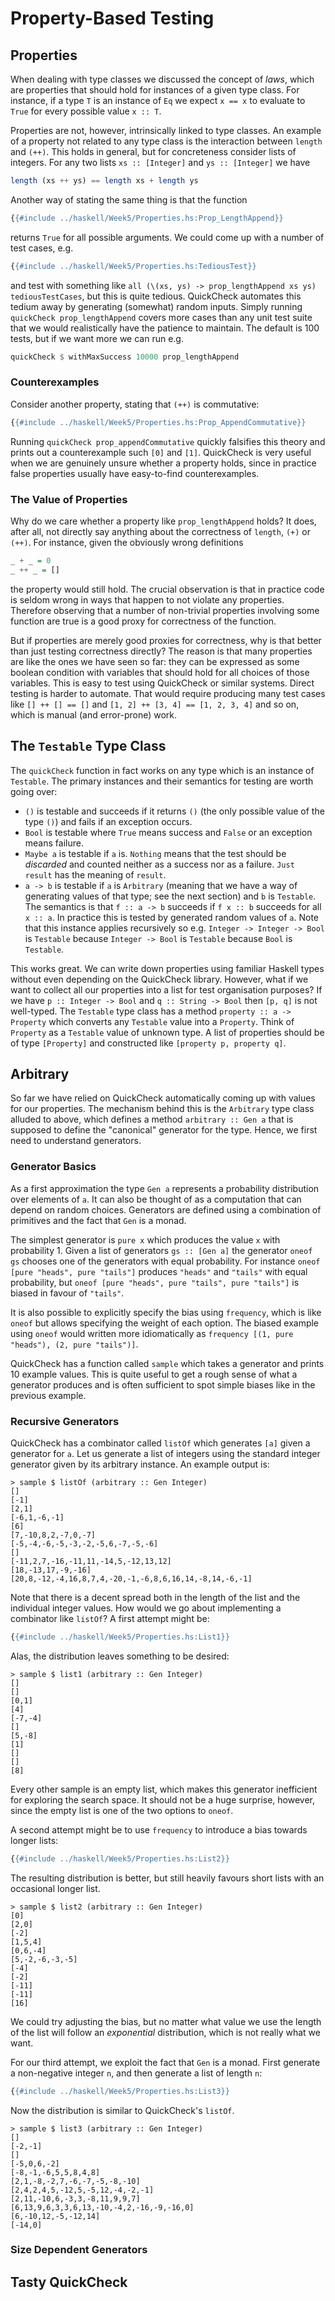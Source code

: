 # Property-Based Testing

## Properties

When dealing with type classes we discussed the concept of *laws*, which are
properties that should hold for instances of a given type class. For instance,
if a type `T` is an instance of `Eq` we expect `x == x` to evaluate to `True`
for every possible value `x :: T`.

Properties are not, however, intrinsically linked to type classes. An example
of a property not related to any type class is the interaction between `length`
and `(++)`. This holds in general, but for concreteness consider lists of
integers. For any two lists `xs :: [Integer]` and `ys :: [Integer]` we have

```Haskell
length (xs ++ ys) == length xs + length ys
```

Another way of stating the same thing is that the function

```Haskell
{{#include ../haskell/Week5/Properties.hs:Prop_LengthAppend}}
```

returns `True` for all possible arguments. We could come up with a number of test cases, e.g.

```Haskell
{{#include ../haskell/Week5/Properties.hs:TediousTest}}
```

and test with something like `all (\(xs, ys) -> prop_lengthAppend xs ys)
tediousTestCases`, but this is quite tedious. QuickCheck automates this tedium
away by generating (somewhat) random inputs. Simply running `quickCheck
prop_lengthAppend` covers more cases than any unit test suite that we would
realistically have the patience to maintain. The default is 100 tests, but if we want more we can run e.g.

```Haskell
quickCheck $ withMaxSuccess 10000 prop_lengthAppend
```

### Counterexamples

Consider another property, stating that `(++)` is commutative:

```Haskell
{{#include ../haskell/Week5/Properties.hs:Prop_AppendCommutative}}
```

Running `quickCheck prop_appendCommutative` quickly falsifies this theory and
prints out a counterexample such `[0]` and `[1]`. QuickCheck is very useful
when we are genuinely unsure whether a property holds, since in practice false
properties usually have easy-to-find counterexamples.

### The Value of Properties

Why do we care whether a property like `prop_lengthAppend` holds? It does,
after all, not directly say anything about the correctness of `length`, `(+)`
or `(++)`. For instance, given the obviously wrong definitions

```Haskell
_ + _ = 0
_ ++ _ = []
```

the property would still hold. The crucial observation is that in practice
code is seldom wrong in ways that happen to not violate any properties.
Therefore observing that a number of non-trivial properties involving some
function are true is a good proxy for correctness of the function.

But if properties are merely good proxies for correctness, why is that better
than just testing correctness directly? The reason is that many properties are
like the ones we have seen so far: they can be expressed as some boolean
condition with variables that should hold for all choices of those variables.
This is easy to test using QuickCheck or similar systems. Direct testing is
harder to automate. That would require producing many test cases like `[] ++ []
== []` and `[1, 2] ++ [3, 4] == [1, 2, 3, 4]` and so on, which is manual (and
error-prone) work.

## The `Testable` Type Class

The `quickCheck` function in fact works on any type which is an instance of
`Testable`. The primary instances and their semantics for testing are worth
going over:

* `()` is testable and succeeds if it returns `()` (the only possible value of the type `()`) and fails if an exception occurs.
* `Bool` is testable where `True` means success and `False` or an exception means failure.
* `Maybe a` is testable if `a` is. `Nothing` means that the test should be
  *discarded* and counted neither as a success nor as a failure. `Just result` has the meaning of `result`.
* `a -> b` is testable if `a` is `Arbitrary` (meaning that we have a way of
  generating values of that type; see the next section) and `b` is `Testable`.
  The semantics is that `f :: a -> b` succeeds if `f x :: b` succeeds for all
  `x :: a`. In practice this is tested by generated random values of `a`. Note
  that this instance applies recursively so e.g. `Integer -> Integer -> Bool`
  is `Testable` because `Integer -> Bool` is `Testable` because `Bool` is
  `Testable`.

This works great. We can write down properties using familiar Haskell types
without even depending on the QuickCheck library. However, what if we want to
collect all our properties into a list for test organisation purposes? If we
have `p :: Integer -> Bool` and `q :: String -> Bool` then `[p, q]` is not
well-typed. The `Testable` type class has a method `property :: a -> Property`
which converts any `Testable` value into a `Property`. Think of `Property` as a
`Testable` value of unknown type. A list of properties should be of type
`[Property]` and constructed like `[property p, property q]`.

## Arbitrary

So far we have relied on QuickCheck automatically coming up with values for
our properties. The mechanism behind this is the `Arbitrary` type class alluded
to above, which defines a method `arbitrary :: Gen a` that is supposed to
define the "canonical" generator for the type. Hence, we first need to
understand generators.

### Generator Basics

As a first approximation the type `Gen a` represents a probability distribution
over elements of `a`. It can also be thought of as a computation that can
depend on random choices. Generators are defined using a combination of
primitives and the fact that `Gen` is a monad.

The simplest generator is `pure x` which produces the value `x` with
probability 1. Given a list of generators `gs :: [Gen a]` the generator `oneof
gs` chooses one of the generators with equal probability. For instance `oneof
[pure "heads", pure "tails"]` produces `"heads"` and `"tails"` with equal
probability, but `oneof [pure "heads", pure "tails", pure "tails"]` is biased
in favour of `"tails"`.

It is also possible to explicitly specify the bias using `frequency`, which is
like `oneof` but allows specifying the weight of each option. The biased
example using `oneof` would written more idiomatically as `frequency [(1, pure
"heads"), (2, pure "tails")]`.

QuickCheck has a function called `sample` which takes a generator and prints 10
example values. This is quite useful to get a rough sense of what a generator
produces and is often sufficient to spot simple biases like in the previous
example.

### Recursive Generators

QuickCheck has a combinator called `listOf` which generates `[a]` given a
generator for `a`. Let us generate a list of integers using the standard
integer generator given by its arbitrary instance. An example output is:

```
> sample $ listOf (arbitrary :: Gen Integer)
[]
[-1]
[2,1]
[-6,1,-6,-1]
[6]
[7,-10,8,2,-7,0,-7]
[-5,-4,-6,-5,-3,-2,-5,6,-7,-5,-6]
[]
[-11,2,7,-16,-11,11,-14,5,-12,13,12]
[18,-13,17,-9,-16]
[20,8,-12,-4,16,8,7,4,-20,-1,-6,8,6,16,14,-8,14,-6,-1]
```

Note that there is a decent spread both in the length of the list and the
individual integer values. How would we go about implementing a combinator like
`listOf`? A first attempt might be:

```Haskell
{{#include ../haskell/Week5/Properties.hs:List1}}
```

Alas, the distribution leaves something to be desired:

```
> sample $ list1 (arbitrary :: Gen Integer)
[]
[]
[0,1]
[4]
[-7,-4]
[]
[5,-8]
[1]
[]
[]
[8]
```

Every other sample is an empty list, which makes this generator inefficient for
exploring the search space. It should not be a huge surprise, however, since
the empty list is one of the two options to `oneof`.

A second attempt might be to use `frequency` to introduce a bias towards longer
lists:

```Haskell
{{#include ../haskell/Week5/Properties.hs:List2}}
```

The resulting distribution is better, but still heavily favours short lists
with an occasional longer list.

```
> sample $ list2 (arbitrary :: Gen Integer)
[0]
[2,0]
[-2]
[1,5,4]
[0,6,-4]
[5,-2,-6,-3,-5]
[-4]
[-2]
[-11]
[-11]
[16]
```

We could try adjusting the bias, but no matter what value we use the length of
the list will follow an *exponential* distribution, which is not really what we
want.

For our third attempt, we exploit the fact that `Gen` is a monad. First
generate a non-negative integer `n`, and then generate a list of length `n`:

```Haskell
{{#include ../haskell/Week5/Properties.hs:List3}}
```

Now the distribution is similar to QuickCheck's `listOf`. 

```
> sample $ list3 (arbitrary :: Gen Integer)
[]
[-2,-1]
[]
[-5,0,6,-2]
[-8,-1,-6,5,5,8,4,8]
[2,1,-8,-2,7,-6,-7,-5,-8,-10]
[2,4,2,4,5,-12,5,-5,12,-4,-2,-1]
[2,11,-10,6,-3,3,-8,11,9,9,7]
[6,13,9,6,3,3,6,13,-10,-4,2,-16,-9,-16,0]
[6,-10,12,-5,-12,14]
[-14,0]
```

### Size Dependent Generators

## Tasty QuickCheck

